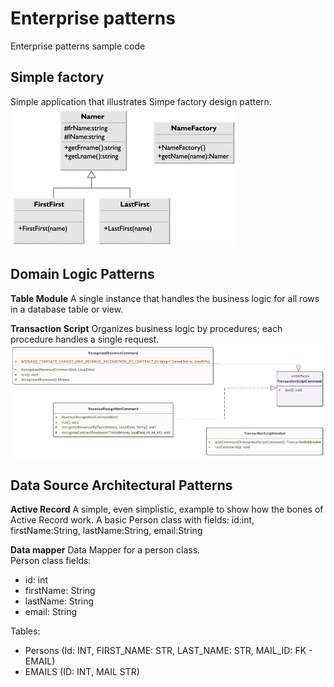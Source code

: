 # Enterprise patterns
Enterprise patterns sample code

## Simple factory
Simple application that illustrates Simpe factory design pattern.   
![Simple factory](/simple-factory/src/main/resourses/simple-factory-uml.png)

## Domain Logic Patterns

**Table Module**
A single instance that handles the business logic for all rows in a database table or view.

**Transaction Script**
Organizes business logic by procedures; each procedure handles a single request.
![Using commands for Transaction Script](/transaction-script/src/main/resources/revenue-recognition-transaction-script-uml.PNG)

## Data Source Architectural Patterns

**Active Record**
A simple, even simplistic, example to show how the bones of Active Record work.
A basic Person class with fields: id:int, firstName:String, lastName:String, email:String

**Data mapper**
Data Mapper for a person class.   
Person class fields:
- id: int
- firstName: String
- lastName: String
- email: String    

Tables:
- Persons (Id: INT, FIRST_NAME: STR, LAST_NAME: STR, MAIL_ID: FK - EMAIL)
- EMAILS (ID: INT, MAIL STR)
